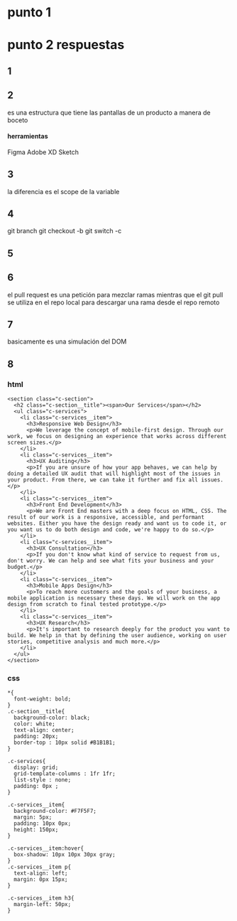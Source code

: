 # punto 1

# punto 2 respuestas

## 1

## 2
 es una estructura que tiene las pantallas de un producto a manera de boceto

 #### herramientas
 Figma
 Adobe XD
 Sketch
## 3
  la diferencia es el scope de la variable
## 4
  git branch <nombre>
  git checkout -b <nombre>
  git switch -c <nombre>
## 5
  
## 6
  el pull request es una petición para mezclar ramas mientras que el git pull se utiliza en el   repo local para descargar una rama desde el repo remoto
## 7
  basicamente es una simulación del DOM
## 8
### html
```
<section class="c-section">
  <h2 class="c-section__title"><span>Our Services</span></h2>
  <ul class="c-services">
    <li class="c-services__item">
      <h3>Responsive Web Design</h3>
      <p>We leverage the concept of mobile-first design. Through our work, we focus on designing an experience that works across different screen sizes.</p>
    </li>
    <li class="c-services__item">
      <h3>UX Auditing</h3>
      <p>If you are unsure of how your app behaves, we can help by doing a detailed UX audit that will highlight most of the issues in your product. From there, we can take it further and fix all issues.</p>
    </li>
    <li class="c-services__item">
      <h3>Front End Development</h3>
      <p>We are Front End masters with a deep focus on HTML, CSS. The result of our work is a responsive, accessible, and performant websites. Either you have the design ready and want us to code it, or you want us to do both design and code, we're happy to do so.</p>
    </li>
    <li class="c-services__item">
      <h3>UX Consultation</h3>
      <p>If you don't know what kind of service to request from us, don't worry. We can help and see what fits your business and your budget.</p>
    </li>
    <li class="c-services__item">
      <h3>Mobile Apps Design</h3>
      <p>To reach more customers and the goals of your business, a mobile application is necessary these days. We will work on the app design from scratch to final tested prototype.</p>
    </li>
    <li class="c-services__item">
      <h3>UX Research</h3>
      <p>It's important to research deeply for the product you want to build. We help in that by defining the user audience, working on user stories, competitive analysis and much more.</p>
    </li>
  </ul>
</section>
```
### css
```
*{
  font-weight: bold;
}
.c-section__title{
  background-color: black;
  color: white;
  text-align: center;
  padding: 20px;
  border-top : 10px solid #B1B1B1;
}

.c-services{
  display: grid;
  grid-template-columns : 1fr 1fr;
  list-style : none;
  padding: 0px ;
}

.c-services__item{
  background-color: #F7F5F7;
  margin: 5px;
  padding: 10px 0px;
  height: 150px;
}

.c-services__item:hover{
  box-shadow: 10px 10px 30px gray;
}
.c-services__item p{
  text-align: left;
  margin: 0px 15px;
}

.c-services__item h3{
  margin-left: 50px;
}
```
